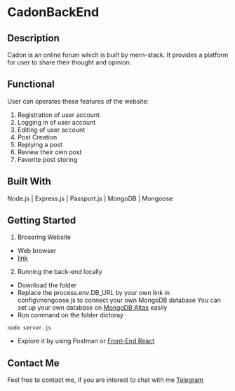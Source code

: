 # CadonBackEnd
## Description
Cadon is an online forum which is built by mern-stack. It provides a platform for user to share their thought and opinion.

## Functional
User can operates these features of the website:
1. Registration of user account
2. Logging in of user account
3. Editing of user account
4. Post Creation
5. Replying a post
6. Review their own post
7. Favorite post storing


## Built With
Node.js | Express.js | Passport.js | MongoDB | Mongoose

## Getting Started
1. Brosering Website
* Web browser
* [link](https://cadon.herokuapp.com/)

2. Running the back-end locally
* Download the folder
* Replace the process.env.DB_URL by your own link in config\mongoose.js to connect your own MongoDB database
You can set up your own database on [MongoDB Altas](https://www.mongodb.com/atlas/database) easily
* Run command on the folder dictoray
```
node server.js
```
* Explore it by using Postman or [Front-End React](https://github.com/kwwong0923/CadonFrontEnd)

## Contact Me
Feel free to contact me, if you are interest to chat with me
[Telegram](https://t.me/kwwonggggg)
